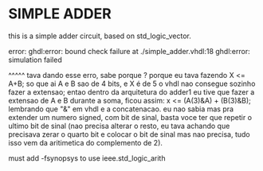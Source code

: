 # SIMPLE ADDER

this is a simple adder circuit, based on std_logic_vector.


error: 
ghdl:error: bound check failure at ./simple_adder.vhdl:18
ghdl:error: simulation failed

^^^^^ tava dando esse erro, sabe porque ? 
porque eu tava fazendo X <= A+B;
so que ai A e B sao de 4 bits, e X é de 5
o vhdl nao consegue sozinho fazer a extensao;
entao dentro da arquitetura do adder1 eu tive que fazer a extensao de A e B durante a soma,
ficou assim: x <= (A(3)&A) + (B(3)&B);
lembrando que "&" em vhdl e a concatenacao.
eu nao sabia mas pra extender um numero signed, com bit de sinal, basta voce ter que repetir o ultimo bit de sinal (nao precisa alterar o resto, eu tava achando que precisava zerar o quarto bit e colocar o bit de sinal mas nao precisa, tudo isso vem da aritimetica do complemento de 2).

must add -fsynopsys to use ieee.std_logic_arith
